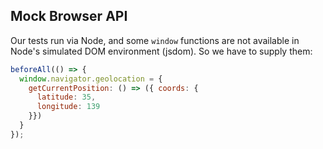## Mock Browser API

Our tests run via Node, and some `window` functions are not available in Node's simulated DOM environment (jsdom). So we have to supply them:


```javascript
beforeAll(() => {
  window.navigator.geolocation = {
    getCurrentPosition: () => ({ coords: {
      latitude: 35,
      longitude: 139
    }})
  }
});
```

